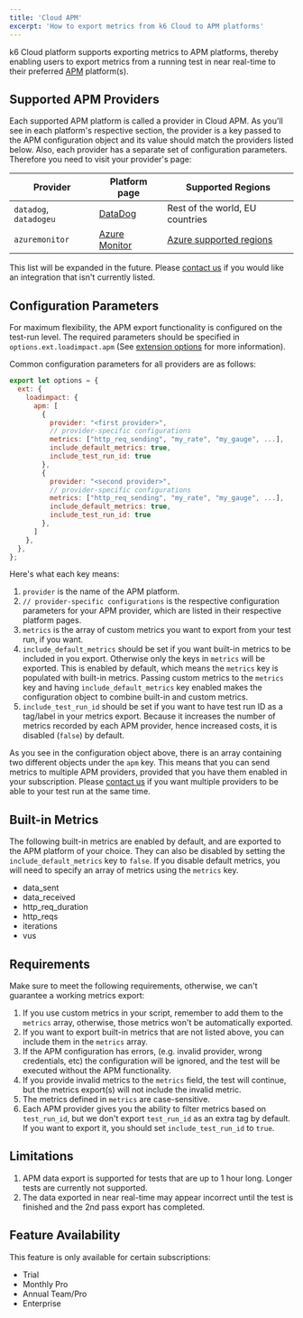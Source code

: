 ```yaml
---
title: 'Cloud APM'
excerpt: 'How to export metrics from k6 Cloud to APM platforms'
---
```


k6 Cloud platform supports exporting metrics to APM platforms, thereby enabling users to export metrics from a running test in near real-time to their preferred [APM](https://en.wikipedia.org/wiki/Application_performance_management) platform(s).

## Supported APM Providers

Each supported APM platform is called a provider in Cloud APM. As you'll see in each platform's respective section, the provider is a key passed to the APM configuration object and its value should match the providers listed below. Also, each provider has a separate set of configuration parameters. Therefore you need to visit your provider's page:

| Provider               | Platform page                                                          | Supported Regions                                                                                  |
| ---------------------- | ---------------------------------------------------------------------- | -------------------------------------------------------------------------------------------------- |
| `datadog`, `datadogeu` | [DataDog](/cloud/integrations/cloud-apm/datadog)                       | Rest of the world, EU countries                                                                    |
| `azuremonitor`         | [Azure Monitor](/cloud/integrations/cloud-apm/microsoft-azure-monitor) | [Azure supported regions](/cloud/integrations/cloud-apm/microsoft-azure-monitor#supported-regions) |

This list will be expanded in the future. Please [contact us](https://k6.io/contact) if you would like an integration that isn't currently listed.

## Configuration Parameters

For maximum flexibility, the APM export functionality is configured on the test-run level. The required parameters should be specified in `options.ext.loadimpact.apm` (See [extension options](/using-k6/options#extension-options) for more information).

Common configuration parameters for all providers are as follows:

```javascript
export let options = {
  ext: {
    loadimpact: {
      apm: [
        {
          provider: "<first provider>",
          // provider-specific configurations
          metrics: ["http_req_sending", "my_rate", "my_gauge", ...],
          include_default_metrics: true,
          include_test_run_id: true
        },
        {
          provider: "<second provider>",
          // provider-specific configurations
          metrics: ["http_req_sending", "my_rate", "my_gauge", ...],
          include_default_metrics: true,
          include_test_run_id: true
        },
      ]
    },
  },
};
```

Here's what each key means:

1. `provider` is the name of the APM platform.
2. `// provider-specific configurations` is the respective configuration parameters for your APM provider, which are listed in their respective platform pages.
3. `metrics` is the array of custom metrics you want to export from your test run, if you want.
4. `include_default_metrics` should be set if you want built-in metrics to be included in you export. Otherwise only the keys in `metrics` will be exported. This is enabled by default, which means the `metrics` key is populated with built-in metrics. Passing custom metrics to the `metrics` key and having `include_default_metrics` key enabled makes the configuration object to combine built-in and custom metrics.
5. `include_test_run_id` should be set if you want to have test run ID as a tag/label in your metrics export. Because it increases the number of metrics recorded by each APM provider, hence increased costs, it is disabled (`false`) by default.

As you see in the configuration object above, there is an array containing two different objects under the `apm` key. This means that you can send metrics to multiple APM providers, provided that you have them enabled in your subscription. Please [contact us](https://k6.io/contact) if you want multiple providers to be able to your test run at the same time.

## Built-in Metrics

The following built-in metrics are enabled by default, and are exported to the APM platform of your choice. They can also be disabled by setting the `include_default_metrics` key to `false`. If you disable default metrics, you will need to specify an array of metrics using the `metrics` key.

- data_sent
- data_received
- http_req_duration
- http_reqs
- iterations
- vus

## Requirements

Make sure to meet the following requirements, otherwise, we can't guarantee a working metrics export:

1. If you use custom metrics in your script, remember to add them to the `metrics` array, otherwise, those metrics won't be automatically exported.
2. If you want to export built-in metrics that are not listed above, you can include them in the `metrics` array.
3. If the APM configuration has errors, (e.g. invalid provider, wrong credentials, etc) the configuration will be ignored, and the test will be executed without the APM functionality.
4. If you provide invalid metrics to the `metrics` field, the test will continue, but the metrics export(s) will not include the invalid metric.
5. The metrics defined in `metrics` are case-sensitive.
6. Each APM provider gives you the ability to filter metrics based on `test_run_id`, but we don't export `test_run_id` as an extra tag by default. If you want to export it, you should set `include_test_run_id` to `true`.

## Limitations

1. APM data export is supported for tests that are up to 1 hour long. Longer tests are currently not supported.
2. The data exported in near real-time may appear incorrect until the test is finished and the 2nd pass export has completed.

## Feature Availability

This feature is only available for certain subscriptions:

- Trial
- Monthly Pro
- Annual Team/Pro
- Enterprise
